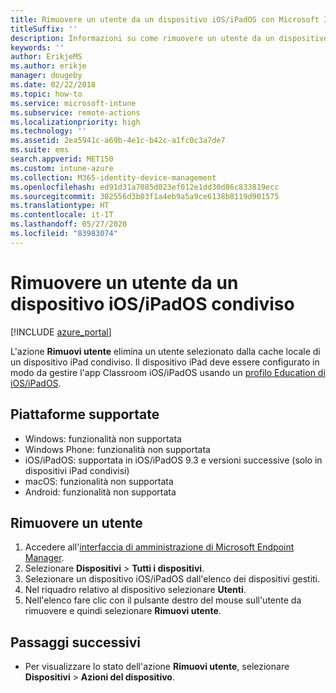 ```yaml
---
title: Rimuovere un utente da un dispositivo iOS/iPadOS con Microsoft Intune
titleSuffix: ''
description: Informazioni su come rimuovere un utente da un dispositivo iOS/iPadOS condiviso con Intune.
keywords: ''
author: ErikjeMS
ms.author: erikje
manager: dougeby
ms.date: 02/22/2018
ms.topic: how-to
ms.service: microsoft-intune
ms.subservice: remote-actions
ms.localizationpriority: high
ms.technology: ''
ms.assetid: 2ea5941c-a69b-4e1c-b42c-a1fc0c3a7de7
ms.suite: ems
search.appverid: MET150
ms.custom: intune-azure
ms.collection: M365-identity-device-management
ms.openlocfilehash: ed91d31a7085d023ef012e1dd30d86c833819ecc
ms.sourcegitcommit: 302556d3b03f1a4eb9a5a9ce6138b8119d901575
ms.translationtype: HT
ms.contentlocale: it-IT
ms.lasthandoff: 05/27/2020
ms.locfileid: "83983074"
---
```

# <a name="remove-a-user-from-a-shared-iosipados-device"></a>Rimuovere un utente da un dispositivo iOS/iPadOS condiviso


[!INCLUDE [azure_portal](../includes/azure_portal.md)]

L'azione **Rimuovi utente** elimina un utente selezionato dalla cache locale di un dispositivo iPad condiviso. Il dispositivo iPad deve essere configurato in modo da gestire l'app Classroom iOS/iPadOS usando un [profilo Education di iOS/iPadOS](../fundamentals/education-settings-configure-ios.md). 

## <a name="supported-platforms"></a>Piattaforme supportate

- Windows: funzionalità non supportata
- Windows Phone: funzionalità non supportata
- iOS/iPadOS: supportata in iOS/iPadOS 9.3 e versioni successive (solo in dispositivi iPad condivisi)
- macOS: funzionalità non supportata
- Android: funzionalità non supportata

## <a name="remove-a-user"></a>Rimuovere un utente

1. Accedere all'[interfaccia di amministrazione di Microsoft Endpoint Manager](https://go.microsoft.com/fwlink/?linkid=2109431).
2. Selezionare **Dispositivi** > **Tutti i dispositivi**.
3. Selezionare un dispositivo iOS/iPadOS dall'elenco dei dispositivi gestiti.
4. Nel riquadro relativo al dispositivo selezionare **Utenti**.
5. Nell'elenco fare clic con il pulsante destro del mouse sull'utente da rimuovere e quindi selezionare **Rimuovi utente**.

## <a name="next-steps"></a>Passaggi successivi

- Per visualizzare lo stato dell'azione **Rimuovi utente**, selezionare **Dispositivi** > **Azioni del dispositivo**.
